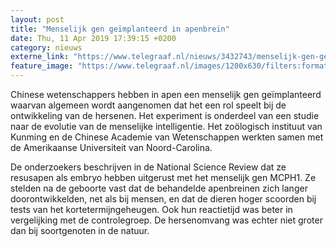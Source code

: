 ```yaml
---
layout: post
title: "Menselijk gen geïmplanteerd in apenbrein"
date: Thu, 11 Apr 2019 17:39:15 +0200
category: nieuws
externe_link: "https://www.telegraaf.nl/nieuws/3432743/menselijk-gen-geimplanteerd-in-apenbrein"
feature_image: "https://www.telegraaf.nl/images/1200x630/filters:format(jpeg):quality(80)/cdn-kiosk-api.telegraaf.nl/f654a2d8-5c6f-11e9-9a52-0218eaf05005.jpg"
---
```


<p class="intro">Chinese wetenschappers hebben in apen een menselijk gen geïmplanteerd waarvan algemeen wordt aangenomen dat het een rol speelt bij de ontwikkeling van de hersenen. Het experiment is onderdeel van een studie naar de evolutie van de menselijke intelligentie. Het zoölogisch instituut van Kunming en de Chinese Academie van Wetenschappen werkten samen met de Amerikaanse Universiteit van Noord-Carolina.</p> <p>De onderzoekers beschrijven in de National Science Review dat ze resusapen als embryo hebben uitgerust met het menselijk gen MCPH1. Ze stelden na de geboorte vast dat de behandelde apenbreinen zich langer doorontwikkelden, net als bij mensen, en dat de dieren hoger scoorden bij tests van het kortetermijngeheugen. Ook hun reactietijd was beter in vergelijking met de controlegroep. De hersenomvang was echter niet groter dan bij soortgenoten in de natuur.</p>
